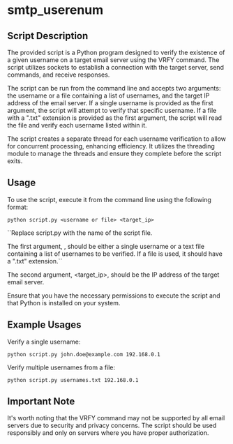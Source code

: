 # smtp_userenum

## Script Description

The provided script is a Python program designed to verify the existence of a given username on a target email server using the VRFY command. The script utilizes sockets to establish a connection with the target server, send commands, and receive responses.

The script can be run from the command line and accepts two arguments: the username or a file containing a list of usernames, and the target IP address of the email server. If a single username is provided as the first argument, the script will attempt to verify that specific username. If a file with a ".txt" extension is provided as the first argument, the script will read the file and verify each username listed within it.

The script creates a separate thread for each username verification to allow for concurrent processing, enhancing efficiency. It utilizes the threading module to manage the threads and ensure they complete before the script exits.

## Usage

To use the script, execute it from the command line using the following format:

    python script.py <username or file> <target_ip>

``Replace script.py with the name of the script file.

The first argument, <username or file>, should be either a single username or a text file containing a list of usernames to be verified. If a file is used, it should have a ".txt" extension.``

The second argument, <target_ip>, should be the IP address of the target email server.

Ensure that you have the necessary permissions to execute the script and that Python is installed on your system.

## Example Usages

Verify a single username:

    python script.py john.doe@example.com 192.168.0.1

Verify multiple usernames from a file:

    python script.py usernames.txt 192.168.0.1


## Important Note

It's worth noting that the VRFY command may not be supported by all email servers due to security and privacy concerns. The script should be used responsibly and only on servers where you have proper authorization.
